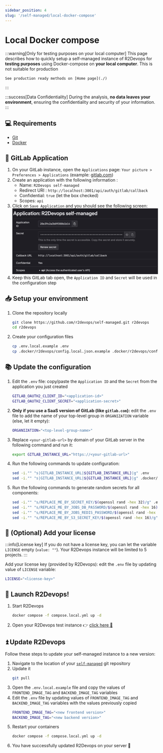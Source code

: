 ```yaml
---
sidebar_position: 4
slug: '/self-managed/local-docker-compose'
---
```


# Local Docker compose

:::warning[Only for testing purposes on your local computer]
This page describes how to quickly setup a self-managed instance of
R2Devops for **testing purposes** using Docker-compose on **your local
computer**. This is not suitable for production

    See production ready methods on [Home page](./)
:::

:::success[Data Confidentiality]
During the analysis, **no data leaves your environment**, ensuring the
confidentiality and security of your information.
:::

## 💻 Requirements

- [Git](https://git-scm.com/book/en/v2/Getting-Started-Installing-Git)
- [Docker](https://docs.docker.com/engine/install/)

## 🦊 GitLab Application

1. On your GitLab instance, open the `Applications` page: `Your picture >
Preferences > Applications` (example:
   [gitlab.com](https://gitlab.com/-/profile/applications))
1. Create an application with the following information :
   - Name: `R2Devops self-managed`
   - Redirect URI : `http://localhost:3001/api/auth/gitlab/callback`
   - Confidential: `true` (let the box checked)
   - Scopes: `api`
1. Click on `Save Application` and you should see the following screen:
   ![Application](./img/application_quickinstall.png)
1. Keep this GitLab tab open, the `Application ID` and `Secret` will be used in
   the configuration step

## 📥 Setup your environment

1. Clone the repository locally
   ```sh
   git clone https://github.com/r2devops/self-managed.git r2devops
   cd r2devops
   ```
1. Create your configuration files
   ```sh
   cp .env.local.example .env
   cp .docker/r2devops/config.local.json.example .docker/r2devops/config.json
   ```

## 📚 Update the configuration

1. Edit the `.env` file: copy/paste the `Application ID` and the `Secret` from
   the application you just created

   ```bash title=".env" hl_lines="1-2"
   GITLAB_OAUTH2_CLIENT_ID="<application-id>"
   GITLAB_OAUTH2_CLIENT_SECRET="<application-secret>"
   ```

1. **Only if you use a SaaS version of GitLab (like `gitlab.com`):** edit the
   `.env` file to add the name of your top-level group in `ORGANIZATION`
   variable (else, let it empty):

   ```bash title=".env" hl_lines="1"
   ORGANIZATION="<top-level-group-name>"
   ```

1. Replace `<your-gitlab-url>` by domain of your GitLab server in the
   following command and run it:
   ```bash
   export GITLAB_INSTANCE_URL="https://<your-gitlab-url>"
   ```
1. Run the following commands to update configuration:
   ```bash
   sed -i."" "s|GITLAB_INSTANCE_URL|${GITLAB_INSTANCE_URL}|g" .env
   sed -i."" "s|GITLAB_INSTANCE_URL|${GITLAB_INSTANCE_URL}|g" .docker/r2devops/config.json
   ```
1. Run the following commands to generate random secrets for all components:
   ```bash
   sed -i."" "s/REPLACE_ME_BY_SECRET_KEY/$(openssl rand -hex 32)/g" .env
   sed -i."" "s/REPLACE_ME_BY_JOBS_DB_PASSWORD/$(openssl rand -hex 16)/g" .env
   sed -i."" "s/REPLACE_ME_BY_JOBS_REDIS_PASSWORD/$(openssl rand -hex 16)/g" .env
   sed -i."" "s/REPLACE_ME_BY_S3_SECRET_KEY/$(openssl rand -hex 16)/g" .env
   ```

## 🔐 (Optional) Add your license

:::info[License key]
If you do not have a license key, you can let the variable `LICENSE` empty
(`value: ""`). Your R2Devops instance will be limited to 5 projects.
:::

Add your license key (provided by R2Devops): edit the `.env` file by updating
value of `LICENSE` variable:

```bash title=".env" hl_lines="1"
LICENSE="<license-key>"
```

## 🚀 Launch R2Devops!

1. Start R2Devops
   ```bash
   docker compose -f compose.local.yml up -d
   ```
1. Open your R2Devops test instance 👉 [click here 🎉](http://localhost:3000)

## ⏫ Update R2Devops

Follow these steps to update your self-managed instance to a new version:

1. Navigate to the location of your
   [`self-managed`](https://github.com/r2devops/self-managed/) git repository
1. Update it
   ```sh
   git pull
   ```
1. Open the `.env.local.example` file and copy the values of
   `FRONTEND_IMAGE_TAG` and `BACKEND_IMAGE_TAG` variables
1. Edit the `.env` file by updating values of `FRONTEND_IMAGE_TAG` and
   `BACKEND_IMAGE_TAG` variables with the values previously copied
   ```sh title=".env" hl_lines="1-2"
   FRONTEND_IMAGE_TAG="<new frontend version>"
   BACKEND_IMAGE_TAG="<new backend version>"
   ```
1. Restart your containers
   ```sh
   docker compose -f compose.local.yml up -d
   ```
1. You have successfully updated R2Devops on your server 🎉
